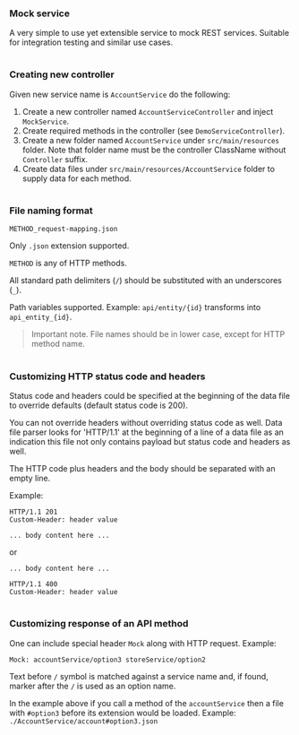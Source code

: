 ### Mock service

A very simple to use yet extensible service to mock REST services.
Suitable for integration testing and similar use cases.

#
### Creating new controller

Given new service name is `AccountService` do the following:
1. Create a new controller named `AccountServiceController` and inject `MockService`.
2. Create required methods in the controller (see `DemoServiceController`).
3. Create a new folder named `AccountService` under `src/main/resources` folder. Note that folder name must be the controller ClassName without `Controller` suffix.
4. Create data files under `src/main/resources/AccountService` folder to supply data for each method.

#
### File naming format

    METHOD_request-mapping.json

Only `.json` extension supported.

`METHOD` is any of HTTP methods.

All standard path delimiters (`/`) should be substituted with an underscores (`_`).

Path variables supported. Example: `api/entity/{id}` transforms into `api_entity_{id}`.

> Important note. File names should be in lower case, except for HTTP method name.

#
### Customizing HTTP status code and headers

Status code and headers could be specified at the beginning of the data file to override defaults (default status code is 200).

You can not override headers without overriding status code as well. Data file parser looks for 'HTTP/1.1' at the beginning of a line of a data file as an indication this file not only contains payload but status code and headers as well.

The HTTP code plus headers and the body should be separated with an empty line.

Example:

    HTTP/1.1 201
    Custom-Header: header value
    
    ... body content here ...
    
or

    ... body content here ...

    HTTP/1.1 400
    Custom-Header: header value

#
### Customizing response of an API method

One can include special header `Mock` along with HTTP request. Example:

    Mock: accountService/option3 storeService/option2

Text before `/` symbol is matched against a service name and, if found, marker after the `/` is used as an option name.

In the example above if you call a method of the `accountService` then a file with `#option3` before its extension would be loaded. Example: `./AccountService/account#option3.json`